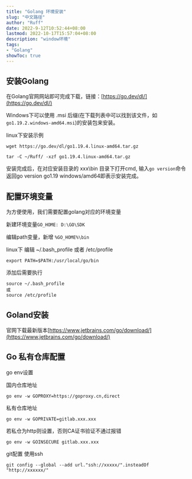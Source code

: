 ```yaml
---
title: "Golang 环境安装"
slug: "中文路径"
author: "Ruff"
date: 2022-9-12T10:52:44+08:00
lastmod: 2022-10-17T15:57:04+08:00
description: "window环境"
tags:
- "Golang"
showToc: true
---
```


## 安装Golang

在Golang官网网站即可完成下载，链接：[https://go.dev/dl/](https://go.dev/dl/)

Windows下可以使用 .msi 后缀(在下载列表中可以找到该文件，如`go1.19.2.windows-amd64.msi`)的安装包来安装。

linux下安装示例
```shell
wget https://go.dev/dl/go1.19.4.linux-amd64.tar.gz

tar -C ~/Ruff/ -xzf go1.19.4.linux-amd64.tar.gz
```

安装完成后，在对应安装目录的 xxx\bin 目录下打开cmd, 输入`go version`命令<br/>返回go version go1.19 windows/amd64即表示安装完成。

## 配置环境变量

为方便使用，我们需要配置golang对应的环境变量

新建环境变量`GO_HOME: D:\GO\SDK`

编辑path变量，新增 `%GO_HOME%\bin`

linux下
编辑 ~/.bash_profile 或者 /etc/profile
```
export PATH=$PATH:/usr/local/go/bin
```
添加后需要执行
```shell
source ~/.bash_profile
或
source /etc/profile
```
## Goland安装

官网下载最新版本[https://www.jetbrains.com/go/download/](https://www.jetbrains.com/go/download/)

## Go 私有仓库配置

go env设置

国内仓库地址
```
go env -w GOPROXY=https://goproxy.cn,direct
```  
私有仓库地址
```
go env -w GOPRIVATE=gitlab.xxx.xxx
```  
若私仓为http则设置，否则CA证书验证不通过报错
```
go env -w GOINSECURE gitlab.xxx.xxx
```

git配置 使用ssh
```
git config --global --add url."ssh://xxxxx/".insteadOf "http://xxxxxx/"
```
